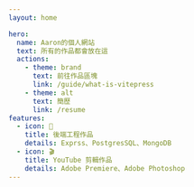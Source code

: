 ```yaml
---
layout: home

hero:
  name: Aaron的個人網站
  text: 所有的作品都會放在這
  actions:
    - theme: brand
      text: 前往作品區塊
      link: /guide/what-is-vitepress
    - theme: alt
      text: 簡歷
      link: /resume
features:
  - icon: 🐙
    title: 後端工程作品
    details: Exprss、PostgresSQL、MongoDB
  - icon: 🎬
    title: YouTube 剪輯作品
    details: Adobe Premiere、Adobe Photoshop
---
```

